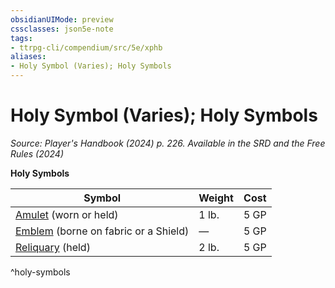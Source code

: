 ```yaml
---
obsidianUIMode: preview
cssclasses: json5e-note
tags:
- ttrpg-cli/compendium/src/5e/xphb
aliases:
- Holy Symbol (Varies); Holy Symbols
---
```

# Holy Symbol (Varies); Holy Symbols
*Source: Player's Handbook (2024) p. 226. Available in the <span title='Systems Reference Document (5.2)'>SRD</span> and the Free Rules (2024)* 

**Holy Symbols**

| Symbol | Weight | Cost |
|--------|--------|------|
| [Amulet](/3-Mechanics/CLI/items/amulet-xphb.md) (worn or held) | 1 lb. | 5 GP |
| [Emblem](/3-Mechanics/CLI/items/emblem-xphb.md) (borne on fabric or a Shield) | — | 5 GP |
| [Reliquary](/3-Mechanics/CLI/items/reliquary-xphb.md) (held) | 2 lb. | 5 GP |
^holy-symbols
